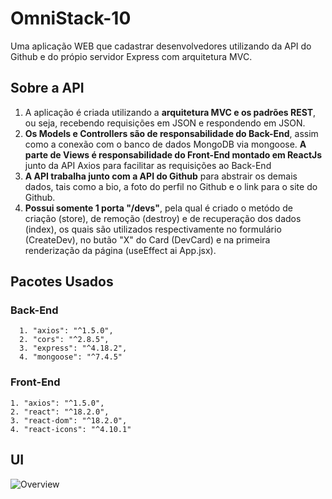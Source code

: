 # OmniStack-10
Uma aplicação WEB que cadastrar desenvolvedores utilizando da API do Github e do própio servidor Express com arquitetura MVC.

## Sobre a API
1. A aplicação é criada utilizando a **arquitetura MVC e os padrões REST**, ou seja, recebendo requisições em JSON e respondendo em JSON.
2. **Os Models e Controllers são de responsabilidade do Back-End**, assim como a conexão com o banco de dados MongoDB via mongoose. **A parte de Views é responsabilidade do Front-End montado em ReactJs** junto da API Axios para facilitar as requisições ao Back-End
3. **A API trabalha junto com a API do Github** para abstrair os demais dados, tais como a bio, a foto do perfil no Github e o link para o site do Github.
4. **Possui somente 1 porta "/devs"**, pela qual é criado o metódo de criação (store), de remoção (destroy) e de recuperação dos dados (index), os quais são utilizados respectivamente no formulário (CreateDev), no butão "X" do Card (DevCard) e na primeira renderização da página (useEffect ai App.jsx).

## Pacotes Usados
 ### Back-End
      1. "axios": "^1.5.0",
	  2. "cors": "^2.8.5",
	  3. "express": "^4.18.2",
	  4. "mongoose": "^7.4.5"
### Front-End
    1. "axios": "^1.5.0",
    2. "react": "^18.2.0",
    3. "react-dom": "^18.2.0",
    4. "react-icons": "^4.10.1"


## UI
![Overview](https://github.com/Arthur-Gab/OmniStack-10/assets/89430618/9e6ae7e2-9d51-422f-8fea-3a7641ff2a1c)
